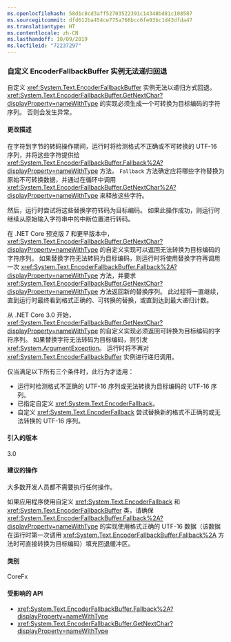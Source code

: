 ```yaml
---
ms.openlocfilehash: 58d1c8cd3aff52703522391c14348bd81c108587
ms.sourcegitcommit: dfd612ba454ce775a766bcc6fe93bc1d43dfda47
ms.translationtype: HT
ms.contentlocale: zh-CN
ms.lasthandoff: 10/09/2019
ms.locfileid: "72237297"
---
```

### <a name="custom-encoderfallbackbuffer-instances-cannot-fall-back-recursively"></a>自定义 EncoderFallbackBuffer 实例无法递归回退

自定义 <xref:System.Text.EncoderFallbackBuffer> 实例无法以递归方式回退。 <xref:System.Text.EncoderFallbackBuffer.GetNextChar?displayProperty=nameWithType> 的实现必须生成一个可转换为目标编码的字符序列。 否则会发生异常。

#### <a name="change-description"></a>更改描述

在字符到字节的转码操作期间，运行时将检测格式不正确或不可转换的 UTF-16 序列，并将这些字符提供给 <xref:System.Text.EncoderFallbackBuffer.Fallback%2A?displayProperty=nameWithType> 方法。 `Fallback` 方法确定应将哪些字符替换为原始不可转换数据，并通过在循环中调用 <xref:System.Text.EncoderFallbackBuffer.GetNextChar%2A?displayProperty=nameWithType> 来释放这些字符。

然后，运行时尝试将这些替换字符转码为目标编码。 如果此操作成功，则运行时继续从原始输入字符串中的中断位置进行转码。

在 .NET Core 预览版 7 和更早版本中，<xref:System.Text.EncoderFallbackBuffer.GetNextChar?displayProperty=nameWithType> 的自定义实现可以返回无法转换为目标编码的字符序列。 如果替换字符无法转码为目标编码，则运行时将使用替换字符再调用一次 <xref:System.Text.EncoderFallbackBuffer.Fallback%2A?displayProperty=nameWithType> 方法，并要求 <xref:System.Text.EncoderFallbackBuffer.GetNextChar?displayProperty=nameWithType> 方法返回新的替换序列。 此过程将一直继续，直到运行时最终看到格式正确的、可转换的替换，或直到达到最大递归计数。

从 .NET Core 3.0 开始，<xref:System.Text.EncoderFallbackBuffer.GetNextChar?displayProperty=nameWithType> 的自定义实现必须返回可转换为目标编码的字符序列。 如果替换字符无法转码为目标编码，则引发 <xref:System.ArgumentException>。 运行时将不再对 <xref:System.Text.EncoderFallbackBuffer> 实例进行递归调用。

仅当满足以下所有三个条件时，此行为才适用：

- 运行时检测格式不正确的 UTF-16 序列或无法转换为目标编码的 UTF-16 序列。
- 已指定自定义 <xref:System.Text.EncoderFallback>。
- 自定义 <xref:System.Text.EncoderFallback> 尝试替换新的格式不正确的或无法转换的 UTF-16 序列。

#### <a name="version-introduced"></a>引入的版本

3.0

#### <a name="recommended-action"></a>建议的操作

大多数开发人员都不需要执行任何操作。

如果应用程序使用自定义 <xref:System.Text.EncoderFallback> 和 <xref:System.Text.EncoderFallbackBuffer> 类，请确保 <xref:System.Text.EncoderFallbackBuffer.Fallback%2A?displayProperty=nameWithType> 的实现使用格式正确的 UTF-16 数据（该数据在运行时第一次调用 <xref:System.Text.EncoderFallbackBuffer.Fallback%2A> 方法时可直接转换为目标编码）填充回退缓冲区。

#### <a name="category"></a>类别

CoreFx

#### <a name="affected-apis"></a>受影响的 API

- <xref:System.Text.EncoderFallbackBuffer.Fallback%2A?displayProperty=nameWithType>
- <xref:System.Text.EncoderFallbackBuffer.GetNextChar?displayProperty=nameWithType>

<!--

### Affected APIs

- `Overload:System.Text.EncoderFallbackBuffer.Fallback`
- `M:System.Text.EncoderFallbackBuffer.GetNextChar`

-->
